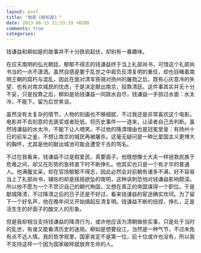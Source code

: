 ```yaml
---
layout: post
title: "电影《柳如是》"
date: 2013-06-15 21:53:19 +0200
comments: true
categories: 
---
```



钱谦益和柳如是的故事并不十分跌宕起伏，却别有一番趣味。

在应天南明的弘光朝廷，郁郁不得志的钱谦益终于当上礼部尚书，可惜这个礼部尚书当的一点不潇洒。虽然自感是要于乱世之中肩负反清复明的重任，却也目睹着南明王朝的腐朽与混乱，因此在面对清军铁骑对扬州的屠戮之后，既有心灰意冷的失望，也有对南京城民的忧虑，于是决定献出南京，投靠清廷。这件事其实并无十分不妥，只是投靠之后，柳如是劝钱谦益一同跳水自尽，钱谦益一手掠过水面：水太冷，不能下。留为后世笑谈。

虽然没有太复杂的情节，人物的刻画也不够细腻，不过我还是非常喜欢这个电影。电影并不去刻意的去褒奖或者贬低，将历史事件一一道来，让读者自己去判断。虽然钱谦益的水太冷，不能下让人哂笑。不过他的降清理由也是冠冕堂皇：有扬州十日的前车之鉴，不想让南京的城民再被屠杀。这毫无疑问是一种比爱国主义更博大的胸怀，尤其是他的献出城池可能会遭受千古的骂名。

不过在我看来，钱谦益不过是假爱民，真要面子。他既想像士大夫一样拯救民族于危难之间，却又在形势的急转直下时不断挣扎。他其实也只是一个有才华的普通人。他满腹文采，却在官场郁郁不得志，因此必然会对前朝有诸多不满，好不容易当上了礼部尚书，辅佐的却是摇摇欲坠的南明，这种讽刺恐怕对钱谦益影响颇深。所以他不愿为一个不赏识自己的朝代殉国，又想在真正的帝国谋得一个职位。于是献城降清，不过降清之后的日子还是不好过，看来钱谦益的宦途确实坎坷。为了留下一个好名声，他在晚年间又开始搞起反清复明。钱谦益不断的扭捏，挣扎，正是活生生的好面子的酸文人的形象。

但是我却相当支持钱谦益的降清行为，或许他应该为清朝做些实事，只是处于当时的乱世，有谁又能看清历史的迷局。柳如是想要投江，当然是一种气节，不过未免有点不近人情。我的哲学观里，国家肯定不是第一位，前十位或许也没有，所以我不支持这样一个因为国家破碎就放弃生命的人。
